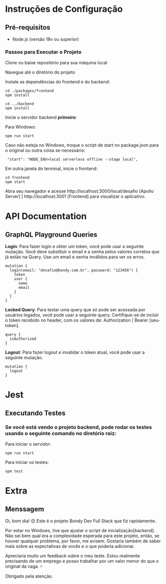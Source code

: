 # Instruções de Configuração

## Pré-requisitos

- Node.js (versão 18v ou superior)

### Passos para Executar o Projeto

Clone ou baixe repositório para sua máquina local

Navegue até o diretório do projeto

Instale as dependências do frontend e do backend:

```
cd ./packages/frontend
npm install
```
```
cd ../backend
npm install
```

Inicie o servidor backend **primeiro**:

Para Windows:

```
npm run start
```

Caso não esteja no Windows, troque o script de start no package.json para o original ou outra coisa se necessário:

```
 "start": "NODE_ENV=local serverless offline --stage local",
```

Em outra janela do terminal, inicie o frontend:

```
cd frontend
npm start
```

Abra seu navegador e acesse http://localhost:3000/local/desafio [Apollo Server] | http://localhost:3001 [Frontend] para visualizar o aplicativo.


# API Documentation

## GraphQL Playground Queries

**Login**: Para fazer login e obter um token, você pode usar a seguinte mutação. Você deve substituir o email e a senha pelos valores corretos que já estão na Query. Use um email e senha inválidos para ver os erros.

```
mutation {
  login(email: "desafio@bondy.com.br", password: "123456") {
    token
    user {
      name
      email
    }
  }
}
```

**Locked Query**: Para testar uma query que só pode ser acessada por usuários logados, você pode usar a seguinte query. Certifique-se de incluir o token recebido no header, com os valores de: Authorization | Bearer [seu-token].
```
query {
  isAuthorized
}
```

**Logout**: Para fazer logout e invalidar o token atual, você pode usar a seguinte mutação.

```
mutation {
  logout
}
```

# Jest

## Executando Testes

### Se você está vendo o projeto backend, pode rodar os testes usando o seguinte comando no diretório raiz:

Para iniciar o servidor:

```
npm run start
```

Para iniciar os testes:

```
npm test
```

# Extra

## Menssagem

Oi, bom dia! 😊 Este é o projeto Bondy Dev Full Stack que fiz rapidamente.

Por estar no Windows, tive que ajustar o script de inicialização[backend]. Não sei bem qual era a complexidade esperada para este projeto, então, se houver qualquer problema, por favor, me avisem. Gostaria também de saber mais sobre as expectativas de vocês e o que poderia adicionar.

Apreciaria muito um feedback sobre o meu teste. Estou realmente precisando de um emprego e posso trabalhar por um valor menor do que o original da vaga. 💦

Obrigado pela atenção.